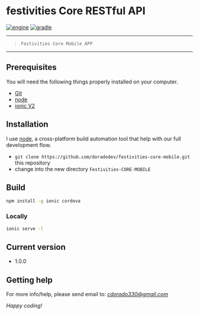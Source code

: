 # festivities Core RESTful API

[![engine](https://img.shields.io/badge/JDK-v1.8+-yellow.svg)]()
[![gradle](https://img.shields.io/badge/gradle-v2.13+-blue.svg)]()

---

> `Festivities Core Mobile APP` 

---

## Prerequisites

You will need the following things properly installed on your computer.

* [Git](http://git-scm.com/)
* [node](https://nodejs.org/en/)
* [ionic V2](https://ionicframework.com/)

## Installation

I use [node](https://nodejs.org/en/), a cross-platform build automation tool that help with our full development flow. 

* `git clone https://github.com/doradodev/festivities-core-mobile.git` this repository
* change into the new directory `Festivities-CORE-MOBILE`

## Build

```bash
npm install -g ionic cordova
```
### Locally

```bash
ionic serve -l
```

## Current version

 - 1.0.0

## Getting help

For more info/help, please send email to: *cdorado330@gmail.com*

*Happy coding!*
